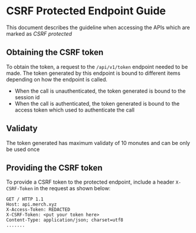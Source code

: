 # CSRF Protected Endpoint Guide

This document describes the guideline when accessing the APIs which are marked as _CSRF protected_

## Obtaining the CSRF token

To obtain the token, a request to the `/api/v1/token` endpoint needed to be made. The token generated by this endpoint is bound to different items depending on how the endpoint is called.

- When the call is unauthenticated, the token generated is bound to the session id
- When the call is authenticated, the token generated is bound to the access token which used to authenticate the call

## Validaty

The token generated has maximum validaty of 10 monutes and can be only be used once

## Providing the CSRF token

To provide a CSRF token to the protected endpoint, include a header `X-CSRF-Token` in the request as shown below:

```
GET / HTTP 1.1
Host: api.merch.xyz
X-Access-Token: REDACTED
X-CSRF-Token: <put your token here>
Content-Type: application/json; charset=utf8
.......
```
